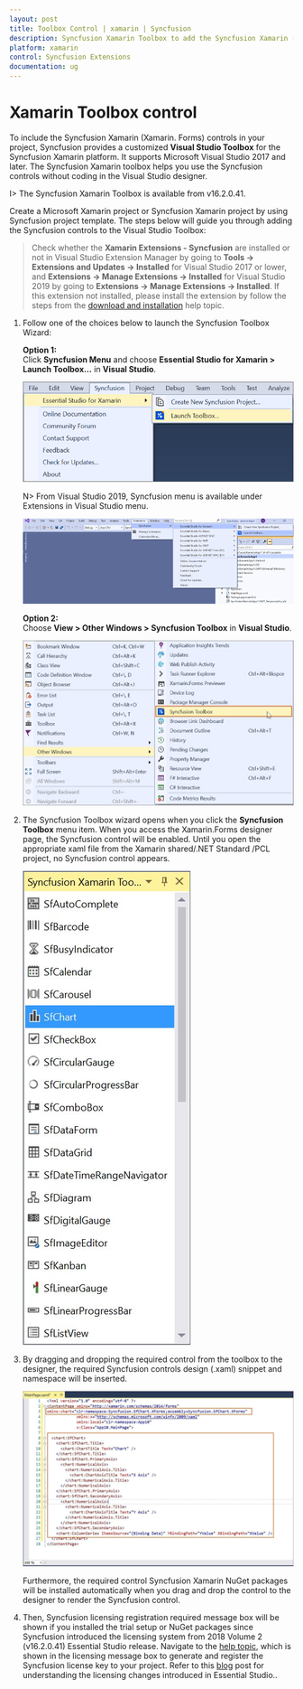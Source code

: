 ```yaml
---
layout: post
title: Toolbox Control | xamarin | Syncfusion
description: Syncfusion Xamarin Toolbox to add the Syncfusion Xamarin (Xamarin.Forms) controls in your project without coding in the Visual Studio designer.
platform: xamarin
control: Syncfusion Extensions
documentation: ug
---
```


# Xamarin Toolbox control

To include the Syncfusion Xamarin (Xamarin. Forms) controls in your project, Syncfusion provides a customized **Visual Studio Toolbox** for the Syncfusion Xamarin platform. It supports Microsoft Visual Studio 2017 and later. The Syncfusion Xamarin toolbox helps you use the Syncfusion controls without coding in the Visual Studio designer.

I> The Syncfusion Xamarin Toolbox is available from v16.2.0.41.

Create a Microsoft Xamarin project or Syncfusion Xamarin project by using Syncfusion project template. The steps below will guide you through adding the Syncfusion controls to the Visual Studio Toolbox:

> Check whether the **Xamarin Extensions - Syncfusion** are installed or not in Visual Studio Extension Manager by going to **Tools -> Extensions and Updates -> Installed** for Visual Studio 2017 or lower, and **Extensions -> Manage Extensions -> Installed** for Visual Studio 2019 by going to **Extensions -> Manage Extensions -> Installed**. If this extension not installed, please install the extension by follow the steps from the [download and installation](https://help.syncfusion.com/xamarin/visual-studio-integration/vs2019-extensions/download-and-installation) help topic.

1. Follow one of the choices below to launch the Syncfusion Toolbox Wizard:

   **Option 1:**  
   Click **Syncfusion Menu** and choose **Essential Studio for Xamarin > Launch Toolbox…** in **Visual Studio**.

   ![Syncfusion Xamarin Custom Toolbox via Syncfusion menu](Toolbox_images/Syncfusion_Menu_Toolbox.png)

   N> From Visual Studio 2019, Syncfusion menu is available under Extensions in Visual Studio menu.

   ![Syncfusion Xamarin Custom Toolbox via Syncfusion menu](Toolbox_images/Syncfusion_Menu_Toolbox_2019.png)

   **Option 2:**  
   Choose **View > Other Windows > Syncfusion Toolbox** in **Visual Studio**.

   ![Syncfusion Xamarin Custom Toolbox menu](Toolbox_images/Toolbox-img1.jpeg)
   
2. The Syncfusion Toolbox wizard opens when you click the **Syncfusion Toolbox** menu item. When you access the Xamarin.Forms designer page, the Syncfusion control will be enabled. Until you open the appropriate xaml file from the Xamarin shared/.NET Standard /PCL project, no Syncfusion control appears.

   ![Syncfusion Xamarin Toolbox wizard](Toolbox_images/Toolbox-img2.jpeg)

3. By dragging and dropping the required control from the toolbox to the designer, the required Syncfusion controls design (.xaml) snippet and namespace will be inserted.

   ![Required Syncfusion control code snippet and namespace in design page](Toolbox_images/Toolbox-img3.jpg)

   Furthermore, the required control Syncfusion Xamarin NuGet packages will be installed automatically when you drag and drop the control to the designer to render the Syncfusion control.

4. Then, Syncfusion licensing registration required message box will be shown if you installed the trial setup or NuGet packages since Syncfusion introduced the licensing system from 2018 Volume 2 (v16.2.0.41) Essential Studio release. Navigate to the [help topic](https://help.syncfusion.com/common/essential-studio/licensing/license-key#how-to-generate-syncfusion-license-key), which is shown in the licensing message box to generate and register the Syncfusion license key to your project. Refer to this [blog](https://blog.syncfusion.com/post/Whats-New-in-2018-Volume-2-Licensing-Changes-in-the-1620x-Version-of-Essential-Studio.aspx) post for understanding the licensing changes introduced in Essential Studio..